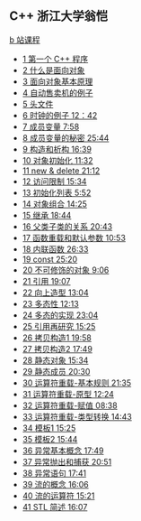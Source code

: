 ## C++ 浙江大学翁恺
[b 站课程](https://space.bilibili.com/356509715/favlist?fid=1452472915&ftype=create)
- [1 第一个 C++ 程序]()
- [2 什么是面向对象]()
- [3 面向对象基本原理]()
- [4 自动售卖机的例子]()
- [5 头文件]()
- [6 时钟的例子 12：42](../../zju/p6)
- [7 成员变量 7:58](./p-7.md)
- [8 成员变量的秘密 25:44](./p-8.md)
- [9 构造和析构 16:39](./p-9.md)
- [10 对象初始化 11:32](./p-10.md)
- [11 new & delete 21:12](./p-11.md)
- [12 访问限制 15:34](./p-12.md)
- [13 初始化列表 5:52](./p-13.md)
- [14 对象组合 14:25](./p-14.md)
- [15 继承 18:44](./p-15.md)
- [16 父类子类的关系 20:43](./p-16.md)
- [17 函数重载和默认参数 10:53](./p-17.md)
- [18 内联函数 26:33](./p-18.md)
- [19 const 25:20]()
- [20 不可修饰的对象 9:06]()
- [21 引用 19:07]()
- [22 向上造型 13:04](./p-22.md)
- [23 多态性 12:13](./p-23-24.md)
- [24 多态的实现 23:04](./p-23-24.md)
- [25 引用再研究 15:25](./p-25.md)
- [26 拷贝构造1 19:58]()
- [27 拷贝构造2 17:49]()
- [28 静态对象 15:34]()
- [29 静态成员 20:30]()
- [30 运算符重载-基本规则 21:35]()
- [31 运算符重载-原型 12:24]()
- [32 运算符重载-赋值 08:38]()
- [33 运算符重载-类型转换 14:43]()
- [34 模板1 15:25]()
- [35 模板2 15:44]()
- [36 异常基本概念 17:49]()
- [37 异常抛出和捕获 20:51]()
- [38 异常语句 17:41]()
- [39 流的概念 16:06]()
- [40 流的运算符 15:21]()
- [41 STL 简述 16:07]()
